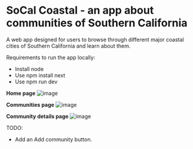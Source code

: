 # SoCal Coastal - an app about communities of Southern California

A web app designed for users to browse through different major coastal cities of Southern California and learn about them.

Requirements to run the app locally:
- Install node
- Use npm install next
- Use npm run dev

**Home page**
![image](https://github.com/user-attachments/assets/5396cab9-bb15-4344-bf9f-401eadba5078)

**Communities page**
![image](https://github.com/user-attachments/assets/a0942b8a-f60d-471f-9c9e-7307206b8e56)

**Community details page**
![image](https://github.com/user-attachments/assets/3f3b3ff7-4530-4a21-bb3e-73228d51cb29)

TODO:

- Add an Add community button.
